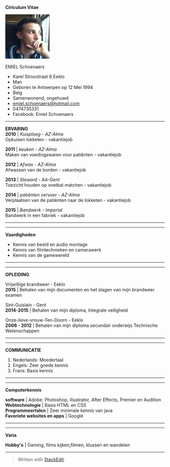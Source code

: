 **Ciriculum Vitae**


<img src="../ik.jpg" alt="Emiel Schoenaers">

 EMIEL Schoenaers

 - Karel Stroostraat 8 Eeklo
 - Man
 - Geboren te Antwerpen op 12 Mei 1994 
 - Belg
 - Samenwonend, ongehuwd
 - emiel.schoenaers@hotmail.com
 - 0474735331
 - Facebook: Emiel Schoenaers

------
**ERVARING**	
**2010** | *Kuisploeg - AZ-Alma* <br>
Opkuisen lokketen - vakantiejob

**2011** | *keuken - AZ-Alma* <br>
Maken van voedingswaren voor patiënten - vakantiejob

**2012** | *Afwas - AZ-Alma* <br>
Afwassen van de borden - vakantiejob

**2013** | *Steward - AA-Gent* <br>
Toezicht houden op voetbal matchen - vakantiejob

**2014** | *patiënten vervoer - AZ-Alma* <br>
Verplaatsen van de patiënten naar de lokketen - vakantiejob

**2015** | *Bandwerk - Imperial* <br>
Bandwerk in een fabriek - vakantiejob

------

------

**Vaardigheden**

- Kennis van beeld en audio montage
- Kennis van filmtechnieken en camerawerk
- Kennis van de gamewereld


------

------
**OPLEIDING**	

Vrijwillige brandweer - Eeklo <br>
**2015** | Behalen van mijn documenten en het slagen van mijn brandweer examen

Sint-Guislain - Gent <br>
**2014-2015** | Behalen van mijn diploma, Integrale veiligheid

Onze-lieve-vrouw-Ten-Doorn - Eeklo <br>
**2006 - 2012** | Behalen van mijn diploma secundair onderwijs Technische Wetenschappen



------

------
**COMMUNICATIE**	

 1. Nederlands: Moedertaal
 2. Engels: Zeer goede kennis
 3. Frans: Basis kennis

------

------

**Computerkennis**

**software** | Adobe: Photoshop, illustrator, After Effects, Premier en Audition <br>
**Webtechnologie** | Basis HTML en CSS  <br>
**Programmeertalen** | Zeer minimale kennis van java <br>
**Favoriete websites en apps** | Google <br>




------

------
**Varia**

**Hobby's** | Gaming, films kijken,filmen, klussen en wandelen

-------



> Written with [StackEdit](https://stackedit.io/).